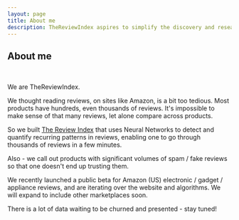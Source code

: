 ```yaml
---
layout: page
title: About me
description: TheReviewIndex aspires to simplify the discovery and research process for gadgets and help you find the right products.
---
```



## About me

&nbsp;

We are TheReviewIndex.

We thought reading reviews, on sites like Amazon, is a bit too tedious. Most products have hundreds, even thousands of reviews. It's impossible to make sense of that many reviews, let alone compare across products.

So we built [The Review Index](https://thereviewindex.com) that uses Neural Networks to detect and quantify recurring patterns in reviews, enabling one to go through thousands of reviews in a few minutes.

Also - we call out products with significant volumes of spam / fake reviews so that one doesn't end up trusting them. 

We recently launched a public beta for Amazon (US) electronic / gadget / appliance reviews, and are iterating over the website and algorithms. We will expand to include other marketplaces soon.

There is a lot of data waiting to be churned and presented - stay tuned! 


&nbsp;

&nbsp;

&nbsp;

